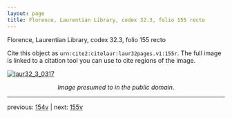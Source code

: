 ```yaml
---
layout: page
title: Florence, Laurentian Library, codex 32.3, folio 155 recto
---
```


Florence, Laurentian Library, codex 32.3, folio 155 recto

Cite this object as `urn:cite2:citelaur:laur32pages.v1:155r`.  The full image is linked to a citation tool you can use to cite regions of the image.

[![laur32_3_0317](http://www.homermultitext.org/iipsrv?IIIF=/project/homer/pyramidal/deepzoom/citelaur/laur32imgs/v1/laur32_3_0317.tif/full/800,/0/default.jpg)](http://www.homermultitext.org/ict2/?urn=urn:cite2:citelaur:laur32imgs.v1:laur32_3_0317) 

<p style="text-align: center; font-style: italic;">Image presumed to in the public domain.</p>

---

previous: [154v](../154v/) | next: [155v](../155v/)